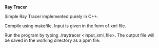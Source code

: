 <b>Ray Tracer</b>

Simple Ray Tracer implemented purely in C++.

Compile using makefile.
Input is given in the form of xml file.

Run the program by typing ./raytracer <input_xml_file>.
The output file will be saved in the working directory as a ppm file.
